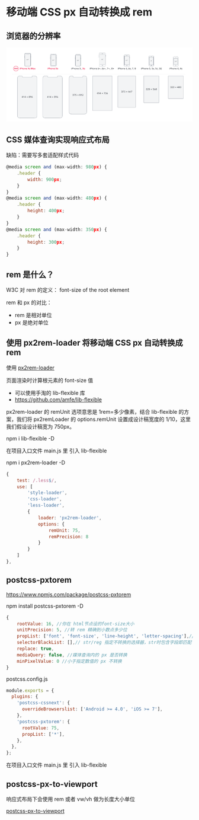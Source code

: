 # 移动端 CSS px 自动转换成 rem

## 浏览器的分辨率

![dpr_232709.png](../img/dpr_232709.png)

## CSS 媒体查询实现响应式布局

缺陷：需要写多套适配样式代码

```js
@media screen and (max-width: 980px) {
    .header {
        width: 900px;
    }
}
@media screen and (max-width: 480px) {
    .header {
        height: 400px;
    }
}
@media screen and (max-width: 350px) {
    .header {
        height: 300px;
    }
}
```

## rem 是什么？

W3C 对 rem 的定义： font-size of the root element

rem 和 px 的对比：

- rem 是相对单位
- px 是绝对单位

## 使用 px2rem-loader 将移动端 CSS px 自动转换成 rem

使用 [px2rem-loader](https://www.npmjs.com/package/px2rem-loader)

页面渲染时计算根元素的 font-size 值

- 可以使用手淘的 lib-flexible 库
- https://github.com/amfe/lib-flexible

px2rem-loader 的 remUnit 选项意思是 1rem=多少像素，结合 lib-flexible 的方案，我们将 px2remLoader 的 options.remUnit 设置成设计稿宽度的 1/10，这里我们假设设计稿宽为 750px。

npm i lib-flexible -D

在项目入口文件 main.js 里 引入 lib-flexible

npm i px2rem-loader -D

```js
{
    test: /.less$/,
    use: [
        'style-loader',
        'css-loader',
        'less-loader',
        {
            loader: 'px2rem-loader',
            options: {
                remUnit: 75,
                remPrecision: 8
            }
        }
    ]
},
```

## postcss-pxtorem

https://www.npmjs.com/package/postcss-pxtorem

npm install postcss-pxtorem -D

```js
{
    rootValue: 16, //你在 html节点设的font-size大小
    unitPrecision: 5, //转 rem 精确到小数点多少位
    propList: ['font', 'font-size', 'line-height', 'letter-spacing'],//指定转换成 rem 的属性，支持 * ！
    selectorBlackList: [],// str/reg 指定不转换的选择器，str时包含字段即匹配
    replace: true,
    mediaQuery: false, //媒体查询内的 px 是否转换
    minPixelValue: 0 //小于指定数值的 px 不转换
}
```

postcss.config.js

```js
module.exports = {
  plugins: {
    'postcss-cssnext': {
      overrideBrowserslist: ['Android >= 4.0', 'iOS >= 7'],
    },
    'postcss-pxtorem': {
      rootValue: 75,
      propList: ['*'],
    },
  },
};
```

在项目入口文件 main.js 里 引入 lib-flexible

## postcss-px-to-viewport

响应式布局下会使用 rem 或者 vw/vh 做为长度大小单位

[postcss-px-to-viewport](https://github.com/evrone/postcss-px-to-viewport)
